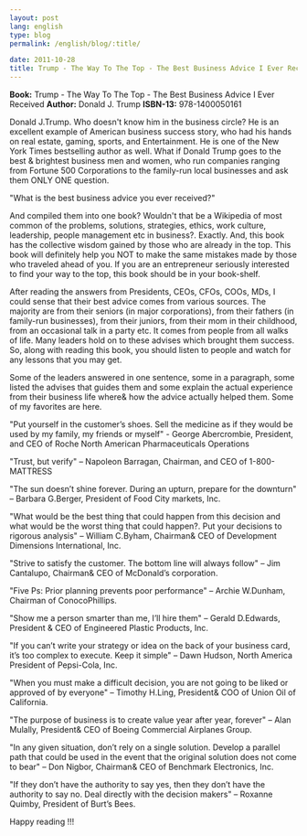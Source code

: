 ```yaml
---
layout: post
lang: english
type: blog
permalink: /english/blog/:title/

date: 2011-10-28
title: Trump - The Way To The Top - The Best Business Advice I Ever Received
---
```


**Book:** Trump - The Way To The Top - The Best Business Advice I Ever Received
**Author:** Donald J. Trump
**ISBN-13:** 978-1400050161

Donald J.Trump. Who doesn't know him in the business circle? He is an excellent example of American business success story, who had his hands on real estate, gaming, sports, and Entertainment. He is one of the New York Times bestselling author as well. What if Donald Trump goes to the best & brightest business men and women, who run companies ranging from Fortune 500 Corporations to the family-run local businesses and ask them ONLY ONE question.

"What is the best business advice you ever received?"

And compiled them into one book? Wouldn't that be a Wikipedia of most common of the problems, solutions, strategies, ethics, work culture, leadership, people management etc in business?. Exactly. And, this book has the collective wisdom gained by those who are already in the top. This book will definitely help you NOT to make the same mistakes made by those who traveled ahead of you. If you are an entrepreneur seriously interested to find your way to the top, this book should be in your book-shelf.

After reading the answers from Presidents, CEOs, CFOs, COOs, MDs, I could sense that their best advice comes from various sources. The majority are from their seniors (in major corporations), from their fathers (in family-run businesses), from their juniors, from their mom in their childhood, from an occasional talk in a party etc. It comes from people from all walks of life. Many leaders hold on to these advises which brought them success. So, along with reading this book, you should listen to people and watch for any lessons that you may get.

Some of the leaders answered in one sentence, some in a paragraph, some listed the advises that guides them and some explain the actual experience from their business life where& how the advice actually helped them. Some of my favorites are here.

"Put yourself in the customer’s shoes. Sell the medicine as if they would be used by my family, my friends or myself" - George Abercrombie, President, and CEO of Roche North American Pharmaceuticals Operations

"Trust, but verify" – Napoleon Barragan, Chairman, and CEO of 1-800-MATTRESS

"The sun doesn’t shine forever. During an upturn, prepare for the downturn" – Barbara G.Berger, President of Food City markets, Inc.

"What would be the best thing that could happen from this decision and what would be the worst thing that could happen?. Put your decisions to rigorous analysis" – William C.Byham, Chairman& CEO of Development Dimensions International, Inc.

"Strive to satisfy the customer. The bottom line will always follow" – Jim Cantalupo, Chairman& CEO of McDonald’s corporation.

"Five Ps: Prior planning prevents poor performance" – Archie W.Dunham, Chairman of ConocoPhillips.

"Show me a person smarter than me, I’ll hire them" – Gerald D.Edwards, President & CEO of Engineered Plastic Products, Inc.

"If you can’t write your strategy or idea on the back of your business card, it’s too complex to execute. Keep it simple" – Dawn Hudson, North America President of Pepsi-Cola, Inc.

"When you must make a difficult decision, you are not going to be liked or approved of by everyone" – Timothy H.Ling, President& COO of Union Oil of California.

"The purpose of business is to create value year after year, forever" – Alan Mulally, President& CEO of Boeing Commercial Airplanes Group.

"In any given situation, don’t rely on a single solution. Develop a parallel path that could be used in the event that the original solution does not come to bear" – Don Nigbor, Chairman& CEO of Benchmark Electronics, Inc.

"If they don’t have the authority to say yes, then they don’t have the authority to say no. Deal directly with the decision makers" – Roxanne Quimby, President of Burt’s Bees.

Happy reading !!!
